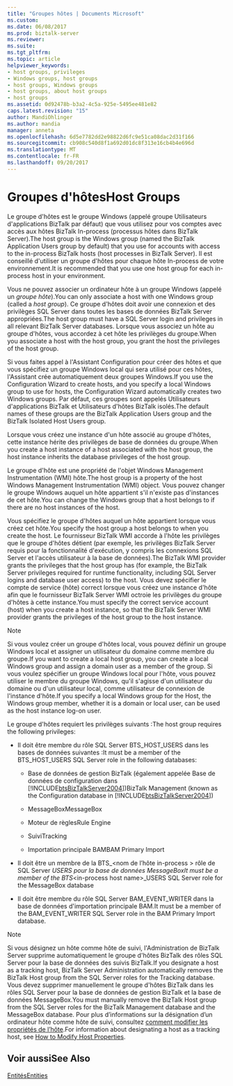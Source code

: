 ```yaml
---
title: "Groupes hôtes | Documents Microsoft"
ms.custom: 
ms.date: 06/08/2017
ms.prod: biztalk-server
ms.reviewer: 
ms.suite: 
ms.tgt_pltfrm: 
ms.topic: article
helpviewer_keywords:
- host groups, privileges
- Windows groups, host groups
- host groups, Windows groups
- host groups, about host groups
- host groups
ms.assetid: 0d92478b-b3a2-4c5a-925e-5495ee481e82
caps.latest.revision: "15"
author: MandiOhlinger
ms.author: mandia
manager: anneta
ms.openlocfilehash: 6d5e7782dd2e98822d6fc9e51ca08dac2d31f166
ms.sourcegitcommit: cb908c540d8f1a692d01dc8f313e16cb4b4e696d
ms.translationtype: MT
ms.contentlocale: fr-FR
ms.lasthandoff: 09/20/2017
---
```

# <a name="host-groups"></a><span data-ttu-id="7aa67-102">Groupes d'hôtes</span><span class="sxs-lookup"><span data-stu-id="7aa67-102">Host Groups</span></span>
<span data-ttu-id="7aa67-103">Le groupe d'hôtes est le groupe Windows (appelé groupe Utilisateurs d'applications BizTalk par défaut) que vous utilisez pour vos comptes avec accès aux hôtes BizTalk In-process (processus hôtes dans BizTalk Server).</span><span class="sxs-lookup"><span data-stu-id="7aa67-103">The host group is the Windows group (named the BizTalk Application Users group by default) that you use for accounts with access to the in-process BizTalk hosts (host processes in BizTalk Server).</span></span> <span data-ttu-id="7aa67-104">Il est conseillé d'utiliser un groupe d'hôtes pour chaque hôte In-process de votre environnement.</span><span class="sxs-lookup"><span data-stu-id="7aa67-104">It is recommended that you use one host group for each in-process host in your environment.</span></span>  
  
 <span data-ttu-id="7aa67-105">Vous ne pouvez associer un ordinateur hôte à un groupe Windows (appelé un *groupe hôte*).</span><span class="sxs-lookup"><span data-stu-id="7aa67-105">You can only associate a host with one Windows group (called a *host group*).</span></span> <span data-ttu-id="7aa67-106">Ce groupe d'hôtes doit avoir une connexion et des privilèges SQL Server dans toutes les bases de données BizTalk Server appropriées.</span><span class="sxs-lookup"><span data-stu-id="7aa67-106">The host group must have a SQL Server login and privileges in all relevant BizTalk Server databases.</span></span> <span data-ttu-id="7aa67-107">Lorsque vous associez un hôte au groupe d'hôtes, vous accordez à cet hôte les privilèges du groupe.</span><span class="sxs-lookup"><span data-stu-id="7aa67-107">When you associate a host with the host group, you grant the host the privileges of the host group.</span></span>  
  
 <span data-ttu-id="7aa67-108">Si vous faites appel à l'Assistant Configuration pour créer des hôtes et que vous spécifiez un groupe Windows local qui sera utilisé pour ces hôtes, l'Assistant crée automatiquement deux groupes Windows.</span><span class="sxs-lookup"><span data-stu-id="7aa67-108">If you use the Configuration Wizard to create hosts, and you specify a local Windows group to use for hosts, the Configuration Wizard automatically creates two Windows groups.</span></span> <span data-ttu-id="7aa67-109">Par défaut, ces groupes sont appelés Utilisateurs d'applications BizTalk et Utilisateurs d'hôtes BizTalk isolés.</span><span class="sxs-lookup"><span data-stu-id="7aa67-109">The default names of these groups are the BizTalk Application Users group and the BizTalk Isolated Host Users group.</span></span>  
  
 <span data-ttu-id="7aa67-110">Lorsque vous créez une instance d'un hôte associé au groupe d'hôtes, cette instance hérite des privilèges de base de données du groupe.</span><span class="sxs-lookup"><span data-stu-id="7aa67-110">When you create a host instance of a host associated with the host group, the host instance inherits the database privileges of the host group.</span></span>  
  
 <span data-ttu-id="7aa67-111">Le groupe d'hôte est une propriété de l'objet Windows Management Instrumentation (WMI) hôte.</span><span class="sxs-lookup"><span data-stu-id="7aa67-111">The host group is a property of the host Windows Management Instrumentation (WMI) object.</span></span> <span data-ttu-id="7aa67-112">Vous pouvez changer le groupe Windows auquel un hôte appartient s'il n'existe pas d'instances de cet hôte.</span><span class="sxs-lookup"><span data-stu-id="7aa67-112">You can change the Windows group that a host belongs to if there are no host instances of the host.</span></span>  
  
 <span data-ttu-id="7aa67-113">Vous spécifiez le groupe d'hôtes auquel un hôte appartient lorsque vous créez cet hôte.</span><span class="sxs-lookup"><span data-stu-id="7aa67-113">You specify the host group a host belongs to when you create the host.</span></span> <span data-ttu-id="7aa67-114">Le fournisseur BizTalk WMI accorde à l'hôte les privilèges que le groupe d'hôtes détient (par exemple, les privilèges BizTalk Server requis pour la fonctionnalité d'exécution, y compris les connexions SQL Server et l'accès utilisateur à la base de données).</span><span class="sxs-lookup"><span data-stu-id="7aa67-114">The BizTalk WMI provider grants the privileges that the host group has (for example, the BizTalk Server privileges required for runtime functionality, including SQL Server logins and database user access) to the host.</span></span> <span data-ttu-id="7aa67-115">Vous devez spécifier le compte de service (hôte) correct lorsque vous créez une instance d'hôte afin que le fournisseur BizTalk Server WMI octroie les privilèges du groupe d'hôtes à cette instance.</span><span class="sxs-lookup"><span data-stu-id="7aa67-115">You must specify the correct service account (host) when you create a host instance, so that the BizTalk Server WMI provider grants the privileges of the host group to the host instance.</span></span>  
  
> [!NOTE]
>  <span data-ttu-id="7aa67-116">Si vous voulez créer un groupe d'hôtes local, vous pouvez définir un groupe Windows local et assigner un utilisateur du domaine comme membre du groupe.</span><span class="sxs-lookup"><span data-stu-id="7aa67-116">If you want to create a local host group, you can create a local Windows group and assign a domain user as a member of the group.</span></span> <span data-ttu-id="7aa67-117">Si vous voulez spécifier un groupe Windows local pour l'hôte, vous pouvez utiliser le membre du groupe Windows, qu'il s'agisse d'un utilisateur du domaine ou d'un utilisateur local, comme utilisateur de connexion de l'instance d'hôte.</span><span class="sxs-lookup"><span data-stu-id="7aa67-117">If you specify a local Windows group for the Host, the Windows group member, whether it is a domain or local user, can be used as the host instance log-on user.</span></span>  
  
 <span data-ttu-id="7aa67-118">Le groupe d'hôtes requiert les privilèges suivants :</span><span class="sxs-lookup"><span data-stu-id="7aa67-118">The host group requires the following privileges:</span></span>  
  
-   <span data-ttu-id="7aa67-119">Il doit être membre du rôle SQL Server BTS_HOST_USERS dans les bases de données suivantes :</span><span class="sxs-lookup"><span data-stu-id="7aa67-119">It must be a member of the BTS_HOST_USERS SQL Server role in the following databases:</span></span>  
  
    -   <span data-ttu-id="7aa67-120">Base de données de gestion BizTalk (également appelée Base de données de configuration dans [!INCLUDE[btsBizTalkServer2004](../includes/btsbiztalkserver2004-md.md)])</span><span class="sxs-lookup"><span data-stu-id="7aa67-120">BizTalk Management (known as the Configuration database in [!INCLUDE[btsBizTalkServer2004](../includes/btsbiztalkserver2004-md.md)])</span></span>  
  
    -   <span data-ttu-id="7aa67-121">MessageBox</span><span class="sxs-lookup"><span data-stu-id="7aa67-121">MessageBox</span></span>  
  
    -   <span data-ttu-id="7aa67-122">Moteur de règles</span><span class="sxs-lookup"><span data-stu-id="7aa67-122">Rule Engine</span></span>  
  
    -   <span data-ttu-id="7aa67-123">Suivi</span><span class="sxs-lookup"><span data-stu-id="7aa67-123">Tracking</span></span>  
  
    -   <span data-ttu-id="7aa67-124">Importation principale BAM</span><span class="sxs-lookup"><span data-stu-id="7aa67-124">BAM Primary Import</span></span>  
  
-   <span data-ttu-id="7aa67-125">Il doit être un membre de la BTS_\<nom de l’hôte in-process > rôle de SQL Server _USERS pour la base de données MessageBox</span><span class="sxs-lookup"><span data-stu-id="7aa67-125">It must be a member of the BTS_\<in-process host name>_USERS SQL Server role for the MessageBox database</span></span>  
  
-   <span data-ttu-id="7aa67-126">Il doit être membre du rôle SQL Server BAM_EVENT_WRITER dans la base de données d'importation principale BAM.</span><span class="sxs-lookup"><span data-stu-id="7aa67-126">It must be a member of the BAM_EVENT_WRITER SQL Server role in the BAM Primary Import database.</span></span>  
  
> [!NOTE]
>  <span data-ttu-id="7aa67-127">Si vous désignez un hôte comme hôte de suivi, l'Administration de BizTalk Server supprime automatiquement le groupe d'hôtes BizTalk des rôles SQL Server pour la base de données des suivis BizTalk.</span><span class="sxs-lookup"><span data-stu-id="7aa67-127">If you designate a host as a tracking host, BizTalk Server Administration automatically removes the BizTalk Host group from the SQL Server roles for the Tracking database.</span></span> <span data-ttu-id="7aa67-128">Vous devez supprimer manuellement le groupe d'hôtes BizTalk dans les rôles SQL Server pour la base de données de gestion BizTalk et la base de données MessageBox.</span><span class="sxs-lookup"><span data-stu-id="7aa67-128">You must manually remove the BizTalk Host group from the SQL Server roles for the BizTalk Management database and the MessageBox database.</span></span> <span data-ttu-id="7aa67-129">Pour plus d’informations sur la désignation d’un ordinateur hôte comme hôte de suivi, consultez [comment modifier les propriétés de l’hôte](../core/how-to-modify-host-properties.md).</span><span class="sxs-lookup"><span data-stu-id="7aa67-129">For information about designating a host as a tracking host, see [How to Modify Host Properties](../core/how-to-modify-host-properties.md).</span></span>  
  
## <a name="see-also"></a><span data-ttu-id="7aa67-130">Voir aussi</span><span class="sxs-lookup"><span data-stu-id="7aa67-130">See Also</span></span>  
 [<span data-ttu-id="7aa67-131">Entités</span><span class="sxs-lookup"><span data-stu-id="7aa67-131">Entities</span></span>](../core/entities.md)
